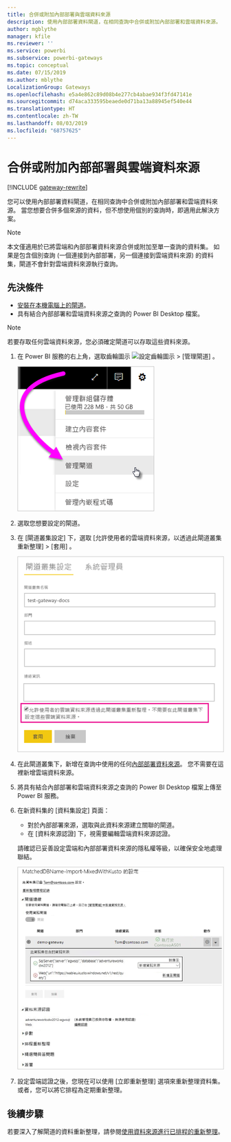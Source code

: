```yaml
---
title: 合併或附加內部部署與雲端資料來源
description: 使用內部部署資料閘道，在相同查詢中合併或附加內部部署和雲端資料來源。
author: mgblythe
manager: kfile
ms.reviewer: ''
ms.service: powerbi
ms.subservice: powerbi-gateways
ms.topic: conceptual
ms.date: 07/15/2019
ms.author: mblythe
LocalizationGroup: Gateways
ms.openlocfilehash: e5a4e862c89d08b4e277cb4abae934f3fd47141e
ms.sourcegitcommit: d74aca333595beaede0d71ba13a88945ef540e44
ms.translationtype: HT
ms.contentlocale: zh-TW
ms.lasthandoff: 08/03/2019
ms.locfileid: "68757625"
---
```

# <a name="merge-or-append-on-premises-and-cloud-data-sources"></a>合併或附加內部部署與雲端資料來源

[!INCLUDE [gateway-rewrite](includes/gateway-rewrite.md)]

您可以使用內部部署資料閘道，在相同查詢中合併或附加內部部署和雲端資料來源。 當您想要合併多個來源的資料，但不想使用個別的查詢時，即適用此解決方案。

>[!NOTE]
>本文僅適用於已將雲端和內部部署資料來源合併或附加至單一查詢的資料集。 如果是包含個別查詢 (一個連接到內部部署，另一個連接到雲端資料來源) 的資料集，閘道不會針對雲端資料來源執行查詢。

## <a name="prerequisites"></a>先決條件

- [安裝在本機電腦上的閘道](/data-integration/gateway/service-gateway-install)。
- 具有結合內部部署和雲端資料來源之查詢的 Power BI Desktop 檔案。

>[!NOTE]
>若要存取任何雲端資料來源，您必須確定閘道可以存取這些資料來源。

1. 在 Power BI 服務的右上角，選取齒輪圖示 ![設定齒輪圖示](media/service-gateway-mashup-on-premises-cloud/icon-gear.png) > [管理閘道]  。

    ![管理閘道](media/service-gateway-mashup-on-premises-cloud/manage-gateways.png)

2. 選取您想要設定的閘道。

3. 在 [閘道叢集設定]  下，選取 [允許使用者的雲端資料來源，以透過此閘道叢集重新整理]   > [套用]  。

    ![透過此閘道叢集重新整理](media/service-gateway-mashup-on-premises-cloud/refresh-gateway-cluster.png)

4. 在此閘道叢集下，新增在查詢中使用的任何[內部部署資料來源](service-gateway-enterprise-manage-scheduled-refresh.md#add-a-data-source)。 您不需要在這裡新增雲端資料來源。

5. 將具有結合內部部署和雲端資料來源之查詢的 Power BI Desktop 檔案上傳至 Power BI 服務。

6. 在新資料集的 [資料集設定]  頁面：

   - 對於內部部署來源，選取與此資料來源建立關聯的閘道。
   - 在 [資料來源認證]  下，視需要編輯雲端資料來源認證。

    請確認已妥善設定雲端和內部部署資料來源的隱私權等級，以確保安全地處理聯結。

     ![資料集設定](media/service-gateway-mashup-on-premises-cloud/dataset-settings.png)

7. 設定雲端認證之後，您現在可以使用 [立即重新整理]  選項來重新整理資料集。 或者，您可以將它排程為定期重新整理。

## <a name="next-steps"></a>後續步驟

若要深入了解閘道的資料重新整理，請參閱[使用資料來源進行已排程的重新整理](service-gateway-enterprise-manage-scheduled-refresh.md#use-the-data-source-for-scheduled-refresh)。
